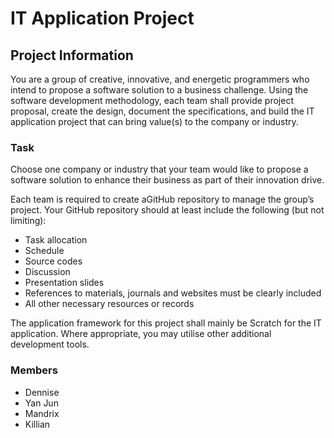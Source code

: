 # IT Application Project

## Project Information

You are a group of creative, innovative, and energetic programmers who intend to propose a software solution to a business challenge. Using the software development methodology, each team shall provide project proposal, create the design, document the specifications, and build the IT application project that can bring value(s) to the company or industry.

### Task

Choose one company or industry that your team would like to propose a software solution to enhance their business as part of their innovation drive.

Each team is required to create aGitHub repository to manage the group’s project. Your GitHub repository should at least include the following (but not limiting):

- Task allocation
- Schedule
- Source codes
- Discussion
- Presentation slides
- References to materials, journals and websites must be clearly included
- All other necessary resources or records

The application framework for this project shall mainly be Scratch for the IT application. Where appropriate, you may utilise other additional development tools.

### Members

- Dennise
- Yan Jun
- Mandrix
- Killian